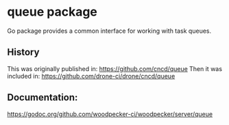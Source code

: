 # queue package

Go package provides a common interface for working with task queues.

## History

This was originally published in: https://github.com/cncd/queue
Then it was included in: https://github.com/drone-ci/drone/cncd/queue

## Documentation:

https://godoc.org/github.com/woodpecker-ci/woodpecker/server/queue
